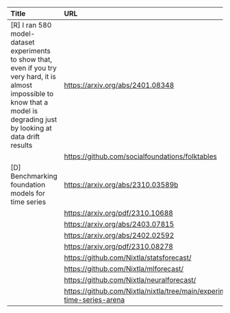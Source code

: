 | Title                                                                                                                                                                            | URL                                                                                 |   Score | Date                |
|:---------------------------------------------------------------------------------------------------------------------------------------------------------------------------------|:------------------------------------------------------------------------------------|--------:|:--------------------|
| [R] I ran 580 model-dataset experiments to show that, even if you try very hard, it is almost impossible to know that a model is degrading just by looking at data drift results | https://arxiv.org/abs/2401.08348                                                    |     121 | 2024-05-30 15:54:21 |
|                                                                                                                                                                                  | https://github.com/socialfoundations/folktables                                     |         |                     |
| [D] Benchmarking foundation models for time series                                                                                                                               | https://arxiv.org/abs/2310.03589b                                                   |      51 | 2024-05-29 17:02:32 |
|                                                                                                                                                                                  | https://arxiv.org/pdf/2310.10688                                                    |         |                     |
|                                                                                                                                                                                  | https://arxiv.org/abs/2403.07815                                                    |         |                     |
|                                                                                                                                                                                  | https://arxiv.org/abs/2402.02592                                                    |         |                     |
|                                                                                                                                                                                  | https://arxiv.org/pdf/2310.08278                                                    |         |                     |
|                                                                                                                                                                                  | https://github.com/Nixtla/statsforecast/                                            |         |                     |
|                                                                                                                                                                                  | https://github.com/Nixtla/mlforecast/                                               |         |                     |
|                                                                                                                                                                                  | https://github.com/Nixtla/neuralforecast/                                           |         |                     |
|                                                                                                                                                                                  | https://github.com/Nixtla/nixtla/tree/main/experiments/foundation-time-series-arena |         |                     |